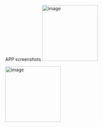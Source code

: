 APP screenshots
<img width="176" alt="image" src="https://github.com/Vikomizrahi/Search-Video-Games/assets/108413464/471b007c-ee09-4aa3-a347-36354af779a3">


<img width="175" alt="image" src="https://github.com/Vikomizrahi/Search-Video-Games/assets/108413464/9f781be0-4446-4bad-8da6-903fc922896b">



